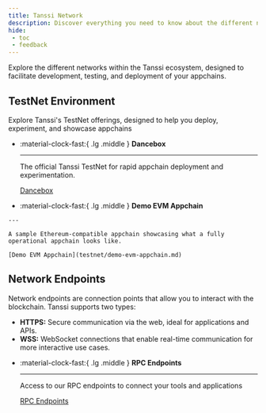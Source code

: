 ```yaml
---
title: Tanssi Network
description: Discover everything you need to know about the different networks in the Tanssi ecosystem and get started developing and interacting with each of them.
hide:
 - toc
 - feedback
---
```




Explore the different networks within the Tanssi ecosystem, designed to facilitate development, testing, and deployment of your appchains.

## **TestNet Environment**

Explore Tanssi's TestNet offerings, designed to help you deploy, experiment, and showcase appchains

<div class="grid cards" markdown>

-   :material-clock-fast:{ .lg .middle } __Dancebox__

    ---
    
    The official Tanssi TestNet for rapid appchain deployment and experimentation.
    
    [Dancebox](testnet/dancebox.md)  
 

 -   :material-clock-fast:{ .lg .middle } __Demo EVM Appchain__

    ---
    
    A sample Ethereum-compatible appchain showcasing what a fully operational appchain looks like.
    
    [Demo EVM Appchain](testnet/demo-evm-appchain.md)  

</div>

## **Network Endpoints**
Network endpoints are connection points that allow you to interact with the blockchain. Tanssi supports two types:

- **HTTPS:** Secure communication via the web, ideal for applications and APIs.
- **WSS:** WebSocket connections that enable real-time communication for more interactive use cases.

<div class="grid cards" markdown>

-   :material-clock-fast:{ .lg .middle } __RPC Endpoints__

    ---
    
    Access to our RPC endpoints to connect your tools and applications
    
    [RPC Endpoints](endpoints.md)  
 
</div>